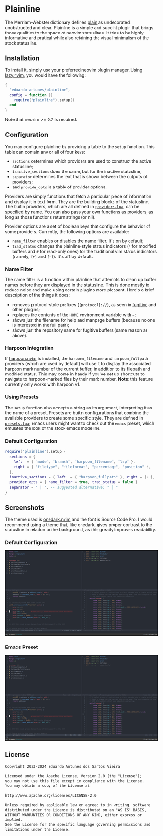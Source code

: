 # Plainline

The Merriam-Webster dictionary defines [plain](https://www.merriam-webster.com/dictionary/plain) as undecorated, unobstructed and clear.
Plainline is a simple and succint plugin that brings those qualities to the space of neovim statuslines. It tries to be highly informative
and pratical while also retaining the visual minimalism of the stock statusline.

## Installation

To install it, simply use your preferred neovim plugin manager. Using [lazy.nvim](https://github.com/folke/lazy.nvim), you would have the following:

```lua
{
  "eduardo-antunes/plainline",
  config = function ()
    require("plainline").setup()
  end
}
```

Note that neovim >= 0.7 is required.

## Configuration

You may configure plainline by providing a table to the `setup` function. This table can contain any or all of four keys:

- `sections` determines which providers are used to construct the active statusline;
- `inactive_sections` does the same, but for the inactive statusline;
- `separator` determines the text that is shown between the outputs of providers;
- and `provide_opts` is a table of provider options.

Providers are simply functions that fetch a particular piece of information and display it in text form. They are the building blocks of the statusline. The buitin
providers, which are all defined in [`providers.lua`](./lua/plainline/providers.lua), can be specified by name. You can also pass your own functions as providers,
as long as those functions return strings (or nil).

Provider options are a set of boolean keys that configure the behavior of some providers. Currently, the following options are available:

- `name_filter` enables or disables the name filter. It's on by default;
- `trad_status` changes the plainline-style status indicators (`*` for modified buffers and `#` for read-only ones) for the traditional vim status indicators (namely, `[+]` and `[-]`). It's off by default.

### Name Filter

The name filter is a function within plainline that attempts to clean up buffer names before they are displayed in the statusline. This is done mostly to reduce
noise and make using certain plugins more pleasant. Here's a brief description of the things it does:

- removes protocol-style prefixes (`[protocol]://`), as seen in [fugitive](https://github.com/tpope/vim-fugitive) and other plugins;
- replaces the contents of the `HOME` environment variable with `~`;
- shows just the filename for help and manpage buffers (because no one is interested in the full path);
- shows just the repository name for fugitive buffers (same reason as above).

### Harpoon Integration

If [harpoon.nvim](https://github.com/ThePrimeagen/harpoon) is installed, the `harpoon_filename` and `harpoon_fullpath` providers (which are used by default) will
use it to display the associated harpoon mark number of the current buffer, in addition to its filepath and modified status. This may come in handy if you've set up
shortcuts to navigate to harpoon-marked files by their mark number. **Note**: this feature currently only works with harpoon v1.

### Using Presets

The `setup` function also accepts a string as its argument, interpreting it as the name of a preset. Presets are buitin configurations that combine the available
providers to create some specific style. They are defined in [`presets.lua`](./lua/plainline/presets.lua); emacs users might want to check out the `emacs` preset,
which emulates the look of the stock emacs modeline.

### Default Configuration

```lua
require("plainline").setup {
  sections = {
    left  = { "mode", "branch", "harpoon_filename", "lsp" },
    right = { "filetype", "fileformat", "percentage", "position" },
  },
  inactive_sections = { left  = { "harpoon_fullpath" }, right = {} },
  provider_opts = { name_filter = true, trad_status = false }
  separator = " | ", -- suggested alternative: " │ "
}
```

## Screenshots

The theme used is [onedark.nvim](https://github.com/navarasu/onedark.nvim) and the font is Source Code Pro. I would recommend using a theme that, like onedark, gives
proper contrast to the statusline in relation to the background, as this greatly improves readability.

### Default Configuration

![plainline-default](/static/plainline-default.png?raw=true "Default configuration")

### Emacs Preset

![plainline-emacs](/static/plainline-emacs.png?raw=true "Emacs preset")

## License

```
Copyright 2023-2024 Eduardo Antunes dos Santos Vieira

Licensed under the Apache License, Version 2.0 (the "License");
you may not use this file except in compliance with the License.
You may obtain a copy of the License at

http://www.apache.org/licenses/LICENSE-2.0

Unless required by applicable law or agreed to in writing, software
distributed under the License is distributed on an "AS IS" BASIS,
WITHOUT WARRANTIES OR CONDITIONS OF ANY KIND, either express or implied.
See the License for the specific language governing permissions and
limitations under the License.
```
